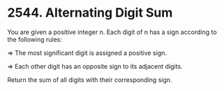 # 2544. Alternating Digit Sum

You are given a positive integer n. Each digit of n has a sign according to the following rules:

=> The most significant digit is assigned a positive sign.

=> Each other digit has an opposite sign to its adjacent digits.

Return the sum of all digits with their corresponding sign.

